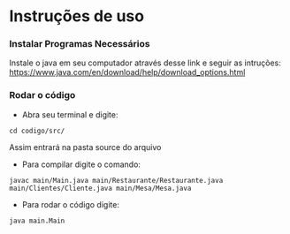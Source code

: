 # Instruções de uso

### Instalar Programas Necessários

Instale o java em seu computador através desse link e seguir as intruções: 
https://www.java.com/en/download/help/download_options.html

### Rodar o código

* Abra seu terminal e digite: 

```cd codigo/src/```

Assim entrará na pasta source do arquivo

* Para compilar digite o comando:

```javac main/Main.java main/Restaurante/Restaurante.java main/Clientes/Cliente.java main/Mesa/Mesa.java```

* Para rodar o código digite:

```java main.Main```